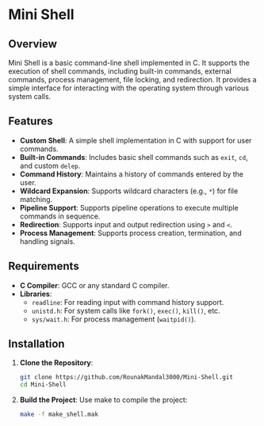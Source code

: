 # Mini Shell

## Overview
Mini Shell is a basic command-line shell implemented in C. It supports the execution of shell commands, including built-in commands, external commands, process management, file locking, and redirection. It provides a simple interface for interacting with the operating system through various system calls.

## Features
- **Custom Shell**: A simple shell implementation in C with support for user commands.
- **Built-in Commands**: Includes basic shell commands such as `exit`, `cd`, and custom `delep`.
- **Command History**: Maintains a history of commands entered by the user.
- **Wildcard Expansion**: Supports wildcard characters (e.g., `*`) for file matching.
- **Pipeline Support**: Supports pipeline operations to execute multiple commands in sequence.
- **Redirection**: Supports input and output redirection using `>` and `<`.
- **Process Management**: Supports process creation, termination, and handling signals.

## Requirements
- **C Compiler**: GCC or any standard C compiler.
- **Libraries**:
  - `readline`: For reading input with command history support.
  - `unistd.h`: For system calls like `fork()`, `exec()`, `kill()`, etc.
  - `sys/wait.h`: For process management (`waitpid()`).

## Installation
1. **Clone the Repository**:
   ```bash
   git clone https://github.com/RounakMandal3000/Mini-Shell.git
   cd Mini-Shell
2. **Build the Project**:
   Use make to compile the project:
   ```bash
   make -f make_shell.mak

